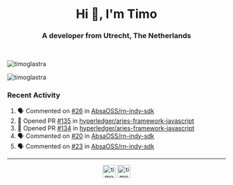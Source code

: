 <h1 align="center">Hi 👋, I'm Timo</h1>
<h3 align="center">A developer from Utrecht, The Netherlands</h3>
<br/>
<!-- https://github.com/rahuldkjain/github-profile-readme-generator --!>

<p align="left"><img src="https://github-readme-stats.vercel.app/api?username=timoglastra&show_icons=true&count_private=true&" alt="timoglastra" /></p>

<!--
Github language stats
<p align="left"><img src="https://github-readme-stats.vercel.app/api/top-langs/?username=timoglastra&layout=compact" alt="timoglastra" /><p>
-->

<!-- Codestats language stats -->
<p align="left"><img src="https://codestats-readme.vercel.app/api/top-langs/?username=timoglastra&layout=compact&language_count=12" alt="timoglastra" /><p>  
  
<h3>Recent Activity</h3>

<!--START_SECTION:activity-->
1. 🗣 Commented on [#26](https://github.com/AbsaOSS/rn-indy-sdk/issues/26) in [AbsaOSS/rn-indy-sdk](https://github.com/AbsaOSS/rn-indy-sdk)
2. 💪 Opened PR [#135](https://github.com/hyperledger/aries-framework-javascript/pull/135) in [hyperledger/aries-framework-javascript](https://github.com/hyperledger/aries-framework-javascript)
3. 💪 Opened PR [#134](https://github.com/hyperledger/aries-framework-javascript/pull/134) in [hyperledger/aries-framework-javascript](https://github.com/hyperledger/aries-framework-javascript)
4. 🗣 Commented on [#20](https://github.com/AbsaOSS/rn-indy-sdk/issues/20) in [AbsaOSS/rn-indy-sdk](https://github.com/AbsaOSS/rn-indy-sdk)
5. 🗣 Commented on [#23](https://github.com/AbsaOSS/rn-indy-sdk/issues/23) in [AbsaOSS/rn-indy-sdk](https://github.com/AbsaOSS/rn-indy-sdk)
<!--END_SECTION:activity-->

---

<p align="center">
<a href="https://twitter.com/timoglastra" target="blank"><img align="center" src="https://cdn.jsdelivr.net/npm/simple-icons@3.0.1/icons/twitter.svg" alt="timoglastra" height="30" width="30" /></a>
<a href="https://linkedin.com/in/timoglastra" target="blank"><img align="center" src="https://cdn.jsdelivr.net/npm/simple-icons@3.0.1/icons/linkedin.svg" alt="timoglastra" height="30" width="30" /></a>
</p>



